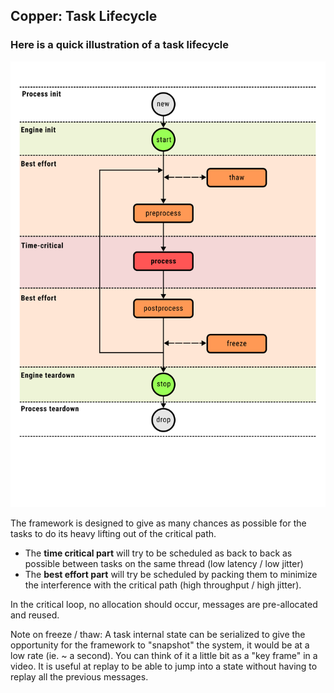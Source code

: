 ## Copper: Task Lifecycle

### Here is a quick illustration of a task lifecycle

<img src="https://raw.githubusercontent.com/copper-project/copper-rs/master/doc/lifecycle.svg" alt="Copper Task Lifecycle">

The framework is designed to give as many chances as possible for the tasks to do its heavy lifting out of the critical path.

* The **time critical part** will try to be scheduled as back to back as possible between tasks on the same thread (low latency / low jitter)
* The **best effort part** will try be scheduled by packing them to minimize the interference with the critical path (high throughput / high jitter).

In the critical loop, no allocation should occur, messages are pre-allocated and reused.

Note on freeze / thaw: A task internal state can be serialized to give the opportunity for the framework to "snapshot" the system, it would be at a low rate (ie. ~ a second). 
You can think of it a little bit as a "key frame" in a video. It is useful at replay to be able to jump into a state without having to replay all the previous messages.
